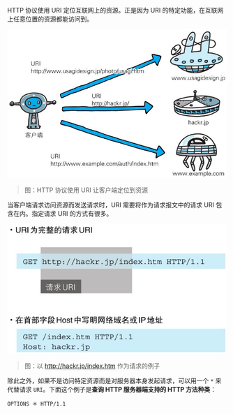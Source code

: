 HTTP 协议使用 URI 定位互联网上的资源。正是因为 URI 的特定功能，在互联网上任意位置的资源都能访问到。

![img](./assets/07.png)
> 图：HTTP 协议使用 URI 让客户端定位到资源

当客户端请求访问资源而发送请求时，URI 需要将作为请求报文中的请求 URI 包含在内。指定请求 URI 的方式有很多。

![img](./assets/08.png)
> 图：以 http://hackr.jp/index.htm 作为请求的例子

除此之外，如果不是访问特定资源而是对服务器本身发起请求，可以用一个 `*` 来代替请求 `URI`。下面这个例子是**查询 HTTP 服务器端支持的 HTTP 方法种类**：

```http
OPTIONS ＊ HTTP/1.1
```
